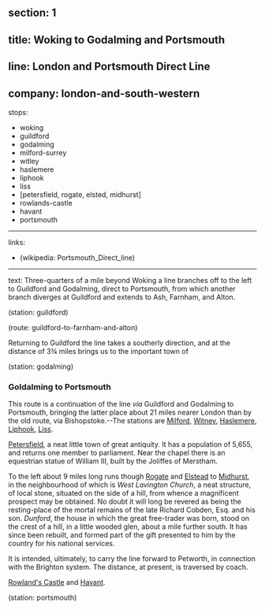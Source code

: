 ﻿section: 1
----
title: Woking to Godalming and Portsmouth
----
line: London and Portsmouth Direct Line
----
company: london-and-south-western
----
stops:
- woking
- guildford
- godalming
- milford-surrey
- witley
- haslemere
- liphook
- liss
- [petersfield, rogate, elsted, midhurst]
- rowlands-castle
- havant
- portsmouth
----
links:
- (wikipedia: Portsmouth_Direct_line)
----
text: Three-quarters of a mile beyond Woking a line branches off to the left to Guildford and Godalming, direct to Portsmouth, from which another branch diverges at Guildford and extends to Ash, Farnham, and Alton.

(station: guildford)

(route: guildford-to-farnham-and-alton)

Returning to Guildford the line takes a southerly direction, and at the distance of 3¾ miles brings us to the important town of

(station: godalming)

### Goldalming to Portsmouth
This route is a continuation of the line *via* Guildford and Godalming to Portsmouth, bringing the latter place about 21 miles nearer London than by the old route, via Bishopstoke.--The stations are [Milford](/stations/milford-surrey), [Witney](/stations/witley), [Haslemere](/stations/haslemere), [Liphook](/stations/liphook), [Liss](/stations/liss).

[Petersfield](/stations/petersfield), a neat little town of great antiquity. It has a population of 5,655, and returns one member to parliament. Near the chapel there is an equestrian statue of William III, built by the Joliffes of Merstham.

To the left about 9 miles long runs though [Rogate](/stations/rogate) and [Elstead](/stations/elsted) to [Midhurst](/stations/midhurst), in the neighbourhood of which is *West Lavington Church*, a neat structure, of local stone, situated on the side of a hill, from whence a magnificent prospect may be obtained. No doubt it will long be revered as being the resting-place of the mortal remains of the late Richard Cobden, Esq. and his son. *Dunford*, the house in which the great free-trader was born, stood on the crest of a hill, in a little wooded glen, about a mile further south. It has since been rebuilt, and formed part of the gift presented to him by the country for his national services.

It is intended, ultimately, to carry the line forward to Petworth, in connection with the Brighton system. The distance, at present, is traversed by coach.

[Rowland's Castle](/stations/rowlands-castle) and [Havant](/stations/havant).

(station: portsmouth)
